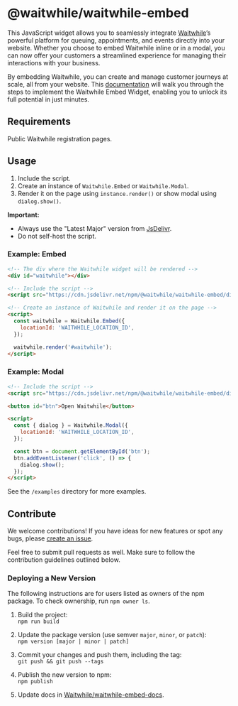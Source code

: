 # @waitwhile/waitwhile-embed

This JavaScript widget allows you to seamlessly integrate [Waitwhile](https://waitwhile.com)’s powerful platform for queuing, appointments, and events directly into your website.
Whether you choose to embed Waitwhile inline or in a modal, you can now offer your customers a streamlined experience for managing their interactions with your business.

By embedding Waitwhile, you can create and manage customer journeys at scale, all from your website.
This [documentation](https://waitwhile-embed.web.app/getting-started/) will walk you through the steps to implement the Waitwhile Embed Widget, enabling you to unlock its full potential in just minutes.

## Requirements

Public Waitwhile registration pages.

## Usage

1. Include the script.
2. Create an instance of `Waitwhile.Embed` or `Waitwhile.Modal`.
3. Render it on the page using `instance.render()` or show modal using `dialog.show()`.

**Important:**

- Always use the "Latest Major" version from [JsDelivr](https://www.jsdelivr.com/package/npm/@waitwhile/waitwhile-embed).
- Do not self-host the script.

### Example: Embed

```html
<!-- The div where the Waitwhile widget will be rendered -->
<div id="waitwhile"></div>

<!-- Include the script -->
<script src="https://cdn.jsdelivr.net/npm/@waitwhile/waitwhile-embed/dist/waitwhile-embed.min.js"></script>

<!-- Create an instance of Waitwhile and render it on the page -->
<script>
  const waitwhile = Waitwhile.Embed({
    locationId: 'WAITWHILE_LOCATION_ID',
  });

  waitwhile.render('#waitwhile');
</script>
```

### Example: Modal

```html
<!-- Include the script -->
<script src="https://cdn.jsdelivr.net/npm/@waitwhile/waitwhile-embed/dist/waitwhile-embed.min.js"></script>

<button id="btn">Open Waitwhile</button>

<script>
  const { dialog } = Waitwhile.Modal({
    locationId: 'WAITWHILE_LOCATION_ID',
  });

  const btn = document.getElementById('btn');
  btn.addEventListener('click', () => {
    dialog.show();
  });
</script>
```

See the `/examples` directory for more examples.

## Contribute

We welcome contributions! If you have ideas for new features or spot any bugs, please [create an issue](https://github.com/Waitwhile/waitwhile-embed/issues/new).

Feel free to submit pull requests as well. Make sure to follow the contribution guidelines outlined below.

### Deploying a New Version

The following instructions are for users listed as owners of the npm package. To check ownership, run `npm owner ls`.

1. Build the project:  
   `npm run build`

1. Update the package version (use semver `major`, `minor`, or `patch`):  
   `npm version [major | minor | patch]`

1. Commit your changes and push them, including the tag:  
   `git push && git push --tags`

1. Publish the new version to npm:  
   `npm publish`

1. Update docs in [Waitwhile/waitwhile-embed-docs](https://github.com/Waitwhile/waitwhile-embed-docs).
